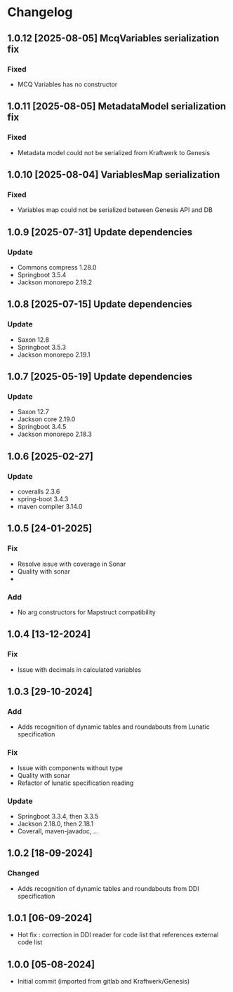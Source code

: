 # Changelog
## 1.0.12 [2025-08-05] McqVariables serialization fix
### Fixed
- MCQ Variables has no constructor

## 1.0.11 [2025-08-05] MetadataModel serialization fix
### Fixed
- Metadata model could not be serialized from Kraftwerk to Genesis

## 1.0.10 [2025-08-04] VariablesMap serialization
### Fixed
- Variables map could not be serialized between Genesis API and DB

## 1.0.9 [2025-07-31] Update dependencies
### Update
- Commons compress 1.28.0
- Springboot 3.5.4
- Jackson monorepo 2.19.2

## 1.0.8 [2025-07-15] Update dependencies
### Update
- Saxon 12.8
- Springboot 3.5.3
- Jackson monorepo 2.19.1

## 1.0.7 [2025-05-19] Update dependencies
### Update
- Saxon 12.7
- Jackson core 2.19.0
- Springboot 3.4.5
- Jackson monorepo 2.18.3

## 1.0.6 [2025-02-27]
### Update
- coveralls 2.3.6
- spring-boot 3.4.3
- maven compiler 3.14.0

## 1.0.5 [24-01-2025]

### Fix
- Resolve issue with coverage in Sonar
- Quality with sonar
- 
### Add
- No arg constructors for Mapstruct compatibility

## 1.0.4 [13-12-2024]
### Fix
- Issue with decimals in calculated variables

## 1.0.3 [29-10-2024]

### Add
- Adds recognition of dynamic tables and roundabouts from Lunatic specification

### Fix
- Issue with components without type
- Quality with sonar
- Refactor of lunatic specification reading

### Update
- Springboot 3.3.4, then 3.3.5
- Jackson 2.18.0, then 2.18.1
- Coverall, maven-javadoc, ...

## 1.0.2 [18-09-2024]
### Changed
- Adds recognition of dynamic tables and roundabouts from DDI specification

## 1.0.1 [06-09-2024]
- Hot fix : correction in  DDI reader for code list that references external code list

## 1.0.0 [05-08-2024]
- Initial commit (imported from gitlab and Kraftwerk/Genesis)